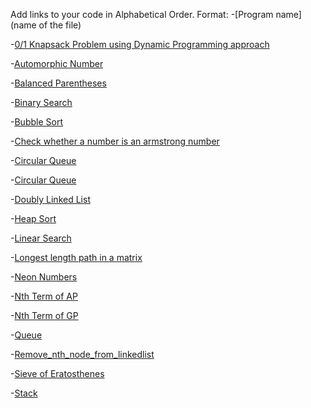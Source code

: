 Add links to your code in Alphabetical Order.
Format: -[Program name](name of the file)

-[0/1 Knapsack Problem using Dynamic Programming approach](Knapsack_DP.py)

-[Automorphic Number](automorphic.py)

-[Balanced Parentheses](balanced_parentheses.py)

-[Binary Search](Binary_Search.py)

-[Bubble Sort](Bubble_Sort.py)

-[Check whether a number is an armstrong number](armstrong_number.py)

-[Circular Queue](CircularQueue.py)

-[Circular Queue](CircularQueue.py)

-[Doubly Linked List](Doubly_Linked_List.py)

-[Heap Sort](Heap_sort.py)

-[Linear Search](Linear_Search.py)

-[Longest length path in a matrix](LongestPath_Matrix.py)

-[Neon Numbers](neon_numbers.py)

-[Nth Term of AP](nth_term_of_ap.py)

-[Nth Term of GP](nth_term_of_gp.py)

-[Queue](Queue.py)

-[Remove_nth_node_from_linkedlist](remove_nth_node_from_linkedlist.py)

-[Sieve of Eratosthenes](Sieve_of_Eratosthenes.py)

-[Stack](stack.py)
